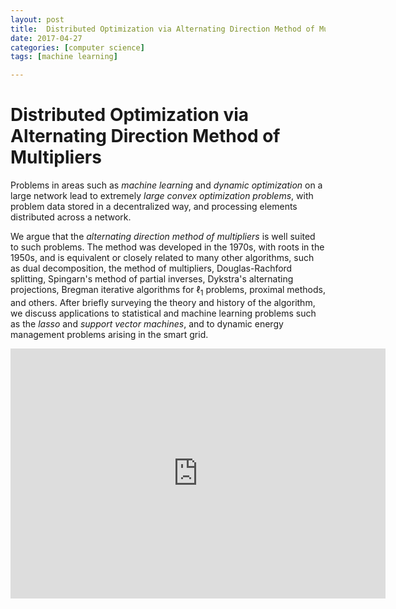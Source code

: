 ```yaml
---
layout: post
title:  Distributed Optimization via Alternating Direction Method of Multipliers
date: 2017-04-27
categories: [computer science]
tags: [machine learning]

---
```


<script type="text/javascript" src="http://cdn.mathjax.org/mathjax/latest/MathJax.js?config=default"></script>

# Distributed Optimization via Alternating Direction Method of Multipliers

Problems in areas such as *machine learning* and *dynamic optimization* on a large network lead to extremely *large convex optimization problems*, with problem data stored in a decentralized way, and processing elements distributed across a network. 

We argue that the *alternating direction method of multipliers* is well suited to such problems. The method was developed in the 1970s, with roots in the 1950s, and is equivalent or closely related to many other algorithms, such as dual decomposition, the method of multipliers, Douglas-Rachford splitting, Spingarn's method of partial inverses, Dykstra's alternating projections, Bregman iterative algorithms for $\ell_1$ problems, proximal methods, and others. After briefly surveying the theory and history of the algorithm, we discuss applications to statistical and machine learning problems such as the *lasso* and *support vector machines*, and to dynamic energy management problems arising in the smart grid.

<iframe width="600" height="400" src="https://www.youtube.com/embed/Xg0ozgCXXB8" frameborder="0" allowfullscreen></iframe>